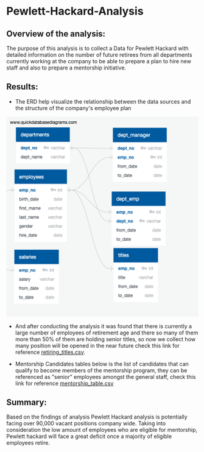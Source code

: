 # Pewlett-Hackard-Analysis

## Overview of the analysis:
The purpose of this analysis is to collect a Data for Pewlett Hackard with detailed information on the number of future retirees from all departments currently working at the company to be able to prepare a plan to hire new staff and also to prepare a mentorship initiative. 

## Results:
* The ERD help visualize the relationship between the data sources and the structure of the company's employee plan  

![QuickDBD-export](https://github.com/TahaniSury/Pewlett-Hackard-Analysis/blob/main/QuickDBD-export.png)

* And after conducting the analysis it was found that there is currently a large number of employees of retirement age and there so many of them more than 50% of them are holding senior titles, so now we collect how many position will be opened in the near future 
check this link for reference [retiring_titles.csv](https://github.com/TahaniSury/Pewlett-Hackard-Analysis/blob/main/retiring_titles.csv).

* Mentorship Candidates tables below is the list of candidates that can qualify to become members of the mentorship program, they can be referenced as "senior" employees amongst the general staff, check this link for reference [mentorship_table.csv](https://github.com/TahaniSury/Pewlett-Hackard-Analysis/blob/main/mentorship_table.csv)

## Summary:

Based on the findings of analysis Pewlett Hackard analysis is potentially facing over 90,000 vacant positions company wide. Taking into consideration the low amount of employees who are eligible for mentorship, Pewlett hackard will face a great deficit once a majority of eligible employees retire.
